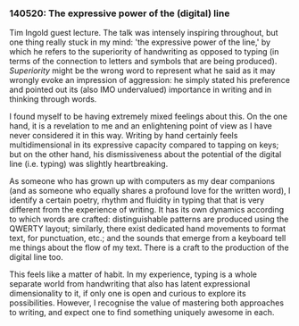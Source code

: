 ### 140520: The expressive power of the (digital) line

Tim Ingold guest lecture. The talk was intensely inspiring throughout, but one thing really stuck in my mind: 'the expressive power of the line,' by which he refers to the superiority of handwriting as opposed to typing (in terms of the connection to letters and symbols that are being produced). <i>Superiority</i> might be the wrong word to represent what he said as it may wrongly evoke an impression of aggression: he simply stated his preference and pointed out its (also IMO undervalued) importance in writing and in thinking through words.

I found myself to be having extremely mixed feelings about this. On the one hand, it is a revelation to me and an enlightening point of view as I have never considered it in this way. Writing by hand certainly feels multidimensional in its expressive capacity compared to tapping on keys; but on the other hand, his dismissiveness about the potential of the digital line (i.e. typing) was slightly heartbreaking.

As someone who has grown up with computers as my dear companions (and as someone who equally shares a profound love for the written word), I identify a certain poetry, rhythm and fluidity in typing that that is very different from the experience of writing. It has its own dynamics according to which words are crafted: distinguishable patterns are produced using the QWERTY layout; similarly, there exist dedicated hand movements to format text, for punctuation, etc.; and the sounds that emerge from a keyboard tell me things about the flow of my text. There is a craft to the production of the digital line too.

This feels like a matter of habit. In my experience, typing is a whole separate world from handwriting that also has latent expressional dimensionality to it, if only one is open and curious to explore its possibilities. However, I recognise the value of mastering both approaches to writing, and expect one to find something uniquely awesome in each.
